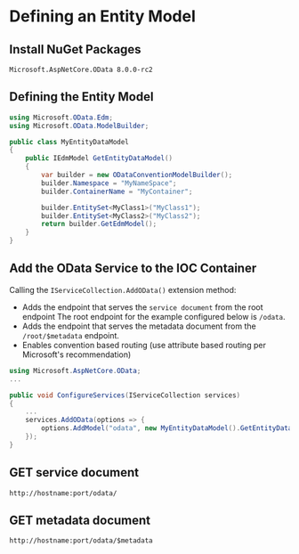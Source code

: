 # Defining an Entity Model

## Install NuGet Packages
`Microsoft.AspNetCore.OData 8.0.0-rc2`

## Defining the Entity Model

```csharp
using Microsoft.OData.Edm;
using Microsoft.OData.ModelBuilder;

public class MyEntityDataModel
{
    public IEdmModel GetEntityDataModel()
    {
        var builder = new ODataConventionModelBuilder();
        builder.Namespace = "MyNameSpace";
        builder.ContainerName = "MyContainer";

        builder.EntitySet<MyClass1>("MyClass1");
        builder.EntitySet<MyClass2>("MyClass2");
        return builder.GetEdmModel();
    }
}
```

## Add the OData Service to the IOC Container

Calling the `IServiceCollection.AddOData()` extension method:
- Adds the endpoint that serves the `service document` from the root endpoint  The root endpoint for the example configured below is `/odata`.
- Adds the endpoint that serves the metadata document from the `/root/$metadata` endpoint.
- Enables convention based routing (use attribute based routing per Microsoft's recommendation)

```csharp
using Microsoft.AspNetCore.OData;
...

public void ConfigureServices(IServiceCollection services)
{
    ...
    services.AddOData(options => {
        options.AddModel("odata", new MyEntityDataModel().GetEntityDataModel());
    });
}
```

## GET service document
`http://hostname:port/odata/`

## GET metadata document
`http://hostname:port/odata/$metadata`
